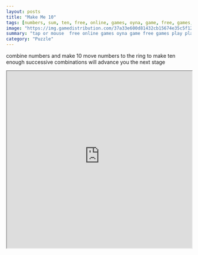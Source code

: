 ```yaml
---
layout: posts
title: "Make Me 10"
tags: [numbers, sum, ten, free, online, games, oyna, game, free, games, play, play, games]
image: "https://img.gamedistribution.com/37a33e600d81432cb15674e35c5f1246.jpg"
summary: "tap or mouse  free online games oyna game free games play play games"
category: "Puzzle"
---
```


combine numbers and make 10 move numbers to the ring to make ten enough successive combinations will advance you the next stage

<iframe width="100%" height="480px;" src="https://html5.gamedistribution.com/37a33e600d81432cb15674e35c5f1246/"></iframe>
